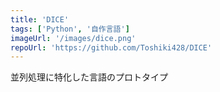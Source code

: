 ```yaml
---
title: 'DICE'
tags: ['Python', '自作言語']
imageUrl: '/images/dice.png'
repoUrl: 'https://github.com/Toshiki428/DICE'
---
```


並列処理に特化した言語のプロトタイプ
